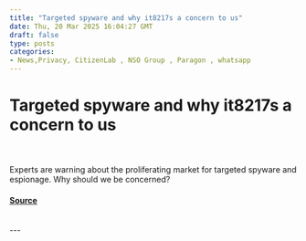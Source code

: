 ```yaml
---
title: "Targeted spyware and why it8217s a concern to us"
date: Thu, 20 Mar 2025 16:04:27 GMT
draft: false
type: posts
categories: 
- News,Privacy, CitizenLab , NSO Group , Paragon , whatsapp 
---
```

# Targeted spyware and why it8217s a concern to us

<br/>

<br/>
Experts are warning about the proliferating market for targeted spyware and espionage. Why should we be concerned?

#### [Source](https://www.malwarebytes.com/blog/news/2025/03/targeted-spyware-and-why-its-a-concern-to-us)

<br/>
---
